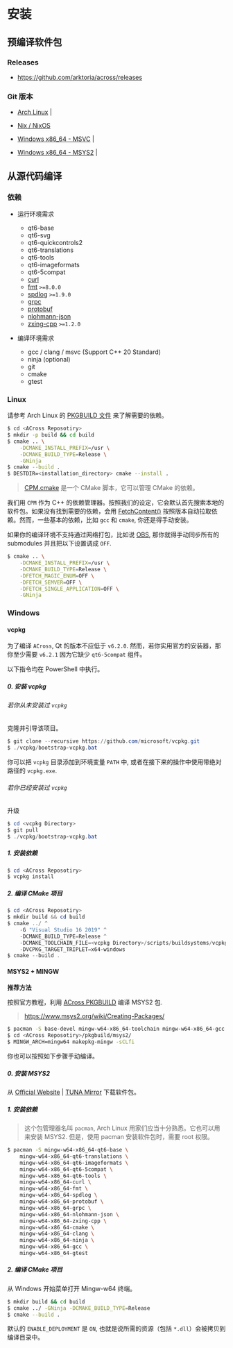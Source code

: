 # 安装

## 预编译软件包

### Releases
- https://github.com/arktoria/across/releases

### Git 版本 

- [Arch Linux](https://github.com/ArkToria/ACross/actions/workflows/arch-build.yaml) | <span id="across-git-archlinux"></span>

- [Nix / NixOS](https://github.com/ArkToria/ACross/actions/workflows/nix-build.yaml)

- [Windows x86_64 - MSVC](https://github.com/ArkToria/ACross/actions/workflows/msvc-build.yaml) | <span id="across-git-msvc"></span>

- [Windows x86_64 - MSYS2](https://github.com/ArkToria/ACross/actions/workflows/msys2-mingw64-build.yaml) | <span id="across-git-mingw-w64"></span>

## 从源代码编译

### 依赖
- 运行环境需求
    - qt6-base
    - qt6-svg
    - qt6-quickcontrols2
    - qt6-translations
    - qt6-tools
    - qt6-imageformats
    - qt6-5compat
    - [curl](https://github.com/curl/curl)
    - [fmt](https://github.com/fmtlib/fmt) `>=8.0.0`
    - [spdlog](https://github.com/gabime/spdlog) `>=1.9.0`
    - [grpc](https://github.com/grpc/grpc)
    - [protobuf](https://github.com/protocolbuffers/protobuf)
    - [nlohmann-json](https://github.com/nlohmann/json)
    - [zxing-cpp](https://github.com/nu-book/zxing-cpp) `>=1.2.0`

- 编译环境需求
    - gcc / clang / msvc (Support C++ 20 Standard)
    - ninja (optional)
    - git
    - cmake
    - gtest

### Linux

请参考 Arch Linux 的 [PKGBUILD 文件](https://github.com/ArkToria/ACross/blob/master/pkgbuild/arch/across-dev-git/PKGBUILD) 来了解需要的依赖。

```bash
$ cd <ACross Reposotiry>
$ mkdir -p build && cd build
$ cmake .. \
    -DCMAKE_INSTALL_PREFIX=/usr \
    -DCMAKE_BUILD_TYPE=Release \
    -GNinja
$ cmake --build .
$ DESTDIR=<installation_directory> cmake --install .
```

> [CPM.cmake](https://github.com/cpm-cmake/CPM.cmake) 是一个 CMake 脚本，它可以管理 CMake 的依赖。

我们用 `CPM` 作为 C++ 的依赖管理器。按照我们的设定，它会默认首先搜索本地的软件包。如果没有找到需要的依赖，会用 [FetchContent()](https://cmake.org/cmake/help/latest/module/FetchContent.html) 按照版本自动拉取依赖。然而，一些基本的依赖，比如 `gcc` 和 `cmake`, 你还是得手动安装。

如果你的编译环境不支持通过网络打包，比如说 [OBS](https://build.opensuse.org/), 那你就得手动同步所有的 submodules 并且把以下设置调成 `OFF`.

```bash
$ cmake .. \
    -DCMAKE_INSTALL_PREFIX=/usr \
    -DCMAKE_BUILD_TYPE=Release \
    -DFETCH_MAGIC_ENUM=OFF \
    -DFETCH_SEMVER=OFF \
    -DFETCH_SINGLE_APPLICATION=OFF \
    -GNinja
```
### Windows

#### vcpkg

为了编译 `ACross`,  Qt 的版本不应低于 `v6.2.0`. 然而，若你实用官方的安装器，那你至少需要 `v6.2.1` 因为它缺少 `qt6-5compat` 组件。

以下指令均在 PowerShell 中执行。

##### 0. 安装 vcpkg

###### 若你从未安装过 `vcpkg`

克隆并引导该项目。

```powershell
$ git clone --recursive https://github.com/microsoft/vcpkg.git
$ ./vcpkg/bootstrap-vcpkg.bat
```

你可以把 `vcpkg` 目录添加到环境变量 `PATH` 中, 或者在接下来的操作中使用带绝对路径的 `vcpkg.exe`.

###### 若你已经安装过 `vcpkg`

升级

```powershell
$ cd <vcpkg Directory>
$ git pull
$ ./vcpkg/bootstrap-vcpkg.bat
```

##### 1. 安装依赖

```powershell
$ cd <ACross Reposotiry>
$ vcpkg install
```

##### 2. 编译 CMake 项目

```powershell
$ cd <ACross Reposotiry>
$ mkdir build && cd build
$ cmake ../ ^
    -G "Visual Studio 16 2019" ^
    -DCMAKE_BUILD_TYPE=Release ^
    -DCMAKE_TOOLCHAIN_FILE=<vcpkg Directory>/scripts/buildsystems/vcpkg.cmake ^
    -DVCPKG_TARGET_TRIPLET=x64-windows
$ cmake --build .
```

#### MSYS2 + MINGW
**推荐方法**

按照官方教程，利用 [ACross PKGBUILD](https://github.com/ArkToria/ACross/blob/master/pkgbuild/msys2/PKGBUILD) 编译 MSYS2 包.

> https://www.msys2.org/wiki/Creating-Packages/

```bash
$ pacman -S base-devel mingw-w64-x86_64-toolchain mingw-w64-x86_64-gcc
$ cd <ACross Reposotiry>/pkgbuild/msys2/
$ MINGW_ARCH=mingw64 makepkg-mingw -sCLfi
```

你也可以按照如下步骤手动编译。

##### 0. 安装 MSYS2

从 [Official Website](https://www.msys2.org/) | [TUNA Mirror](https://mirrors.tuna.tsinghua.edu.cn/msys2/distrib/msys2-x86_64-latest.exe) 下载软件包。

##### 1. 安装依赖

> 这个包管理器名叫 `pacman`, Arch Linux 用家们应当十分熟悉。它也可以用来安装 MSYS2. 但是，使用 pacman 安装软件包时，需要 root 权限。

```bash
$ pacman -S mingw-w64-x86_64-qt6-base \
    mingw-w64-x86_64-qt6-translations \
    mingw-w64-x86_64-qt6-imageformats \
    mingw-w64-x86_64-qt6-5compat \
    mingw-w64-x86_64-qt6-tools \
    mingw-w64-x86_64-curl \
    mingw-w64-x86_64-fmt \
    mingw-w64-x86_64-spdlog \
    mingw-w64-x86_64-protobuf \
    mingw-w64-x86_64-grpc \
    mingw-w64-x86_64-nlohmann-json \
    mingw-w64-x86_64-zxing-cpp \
    mingw-w64-x86_64-cmake \
    mingw-w64-x86_64-clang \
    mingw-w64-x86_64-ninja \
    mingw-w64-x86_64-gcc \
    mingw-w64-x86_64-gtest
```

##### 2. 编译 CMake 项目

从 Windows 开始菜单打开 Mingw-w64 终端。

```bash
$ mkdir build && cd build
$ cmake ../ -GNinja -DCMAKE_BUILD_TYPE=Release
$ cmake --build .
```

默认的 `ENABLE_DEPLOYMENT` 是 `ON`, 也就是说所需的资源（包括 `*.dll`）会被拷贝到编译目录中。